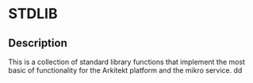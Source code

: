 # STDLIB

## Description

This is a collection of standard library functions that implement the most basic
of functionality for the Arkitekt platform and the mikro service.
dd

